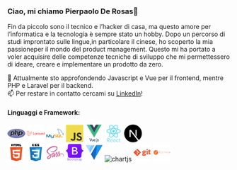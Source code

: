 ### Ciao, mi chiamo Pierpaolo De Rosas👋

Fin da piccolo sono il tecnico e l’hacker di casa, ma questo amore per l’informatica e la tecnologia è sempre stato un hobby.
Dopo un percorso di studi improntato sulle lingue,in particolare il cinese, ho scoperto la mia passioneper il mondo del product management. Questo mi ha portato a voler acquisire delle competenze tecniche di
sviluppo che mi permettessero di ideare, creare e implementare un prodotto da zero.

🌱 Attualmente sto approfondendo Javascript e Vue per il frontend, mentre PHP e Laravel per il backend. 
<br>
📫 Per restare in contatto cercami su <a href="www.linkedin.com/in/pierpaolo-de-rosas">LinkedIn</a>!



<h4 align="left">Linguaggi e Framework:</h4>
<p align="left">
    <img src="https://raw.githubusercontent.com/devicons/devicon/master/icons/php/php-original.svg" alt="php" width="40" height="40"/> 
    <img src="https://raw.githubusercontent.com/devicons/devicon/master/icons/laravel/laravel-original-wordmark.svg" alt="laravel" width="40" height="40"/> 
    <img src="https://raw.githubusercontent.com/devicons/devicon/master/icons/mysql/mysql-original-wordmark.svg" alt="mysql" width="40" height="40"/> 
    <img src="https://raw.githubusercontent.com/devicons/devicon/master/icons/javascript/javascript-original.svg" alt="javascript" width="40" height="40"/>
    <img src="https://raw.githubusercontent.com/devicons/devicon/master/icons/vuejs/vuejs-original-wordmark.svg" alt="vuejs" width="40" height="40"/> 
    <img src="https://raw.githubusercontent.com/devicons/devicon/master/icons/react/react-original-wordmark.svg" alt="react" width="40" height="40"/>
    <img src="https://raw.githubusercontent.com/devicons/devicon/master/icons/nextjs/nextjs-plain.svg" alt="nextjs" width="40" height="40"/> 
  <br>
    <img src="https://raw.githubusercontent.com/devicons/devicon/master/icons/html5/html5-original-wordmark.svg" alt="html5" width="40" height="40"/> 
    <img src="https://raw.githubusercontent.com/devicons/devicon/master/icons/css3/css3-original-wordmark.svg" alt="css3" width="40" height="40"/> 
    <img src="https://raw.githubusercontent.com/devicons/devicon/master/icons/sass/sass-original.svg" alt="sass" width="40" height="40"/> 
    <img src="https://raw.githubusercontent.com/devicons/devicon/master/icons/bootstrap/bootstrap-original-wordmark.svg" alt="bootstrap" width="40" height="40"/> 
    <img src="https://raw.githubusercontent.com/devicons/devicon/master/icons/vuetify/vuetify-original.svg" alt="vuetify" width="40" height="40"/> 
    <img src="https://www.chartjs.org/media/logo-title.svg" alt="chartjs" width="40" height="40"/> 
    <img src="https://raw.githubusercontent.com/devicons/devicon/master/icons/git/git-plain-wordmark.svg" alt="git" width="40" height="40"/> 
    <img src="https://raw.githubusercontent.com/devicons/devicon/master/icons/postman/postman-plain-wordmark.svg" alt="postman" width="40" height="40"/> 
</p>



<!--
**Pierp23/Pierp23** is a ✨ _special_ ✨ repository because its `README.md` (this file) appears on your GitHub profile.

Here are some ideas to get you started:

- 🔭 I’m currently working on ...
- 🌱 I’m currently learning ...
- 👯 I’m looking to collaborate on ...
- 🤔 I’m looking for help with ...
- 💬 Ask me about ...
- 📫 How to reach me: ...
- 😄 Pronouns: ...
- ⚡ Fun fact: ...
-->
